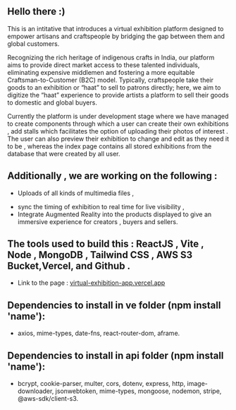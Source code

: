 Hello there :)
-
This is an intitative that introduces a virtual exhibition platform designed to empower artisans and craftspeople by bridging the gap between them and global customers. 

Recognizing the rich heritage of indigenous crafts in India, our platform aims to provide direct market access to these talented individuals, eliminating expensive middlemen and fostering a more equitable Craftsman-to-Customer (B2C) model. Typically, craftspeople take their goods to an exhibition or “haat” to sell to patrons directly; here, we aim to digitize the “haat” experience to provide artists a platform to sell their goods to domestic and global buyers.

Currently the platform is under development stage where we have managed to create components through which a user can create their own exhibitions , add stalls which facilitates the option of uploading their photos of interest . The user can also preview their exhibition to change and edit as they need it to be , whereas the index page contains all stored exhibitions from the database that were created by all user.

Additionally , we are working on the following : 
- 
  - Uploads of all kinds of multimedia files , 
  * sync the timing of exhibition to real time for live visibility , 
  * Integrate Augmented Reality into the products displayed to give an immersive experience for creators , buyers and sellers.


The tools used to build this : ReactJS , Vite , Node , MongoDB , Tailwind CSS , AWS S3 Bucket,Vercel, and Github .
-
 - Link to the page : [virtual-exhibition-app.vercel.app](https://virtual-exhibition-app.vercel.app/)

Dependencies to install in ve folder (npm install 'name'):
-
  - axios, mime-types, date-fns, react-router-dom, aframe.
  
Dependencies to install in api folder (npm install 'name'):
-
  - bcrypt, cookie-parser, multer, cors, dotenv, express, http, image-downloader, jsonwebtoken, mime-types, mongoose, nodemon, stripe, @aws-sdk/client-s3.
